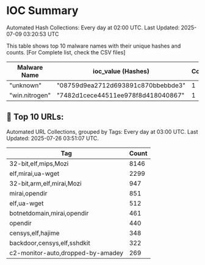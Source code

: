 # IOC Summary

Automated Hash Collections: Every day at 02:00 UTC. Last Updated: 2025-07-09 03:20:53 UTC

This table shows top 10 malware names with their unique hashes and counts. [For Complete list, check the CSV files]

| Malware Name | ioc_value (Hashes) | Count |
|--------------|--------------------|-------|
|  "unknown" |  "08759d9ea2712d693891c870bbebbde3" | 1 |
|  "win.nitrogen" |  "7482d1cece44511ee978f8d418040867" | 1 |



































<!-- url_summary_start -->
## 🔗 Top 10 URLs:

Automated URL Collections, grouped by Tags: Every day at 03:00 UTC. Last Updated: 2025-07-26 03:51:07 UTC.

| Tag | Count |
|-----|-------|
| 32-bit,elf,mips,Mozi | 8146 |
| elf,mirai,ua-wget | 2299 |
| 32-bit,arm,elf,mirai,Mozi | 947 |
| mirai,opendir | 851 |
| elf,ua-wget | 512 |
| botnetdomain,mirai,opendir | 461 |
| opendir | 440 |
| censys,elf,hajime | 348 |
| backdoor,censys,elf,sshdkit | 322 |
| c2-monitor-auto,dropped-by-amadey | 269 |
<!-- url_summary_end -->

















